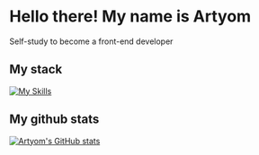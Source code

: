 # Hello there! My name is Artyom

Self-study to become a front-end developer

## My stack

[![My Skills](https://skillicons.dev/icons?i=js,html,css)](https://skillicons.dev)

## My github stats
 
 [![Artyom's GitHub stats](https://github-readme-stats.vercel.app/api?username=vaultdweller13&show_icons=true)](https://github.com/vaultdweller13/github-readme-stats)

